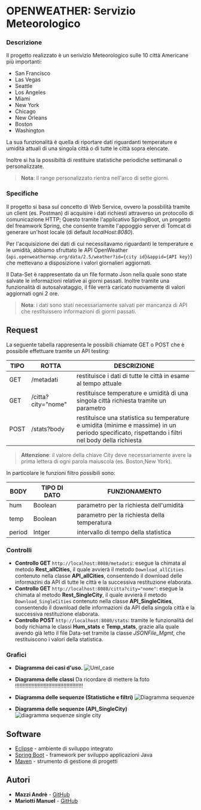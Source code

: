 # OPENWEATHER: Servizio Meteorologico

### Descrizione
Il progetto realizzato è un serivizio Meteorologico sulle 10 città Americane più importanti:
* San Francisco
* Las Vegas
* Seattle
* Los Angeles 
* Miami
* New York
* Chicago
* New Orleans
* Boston
* Washington

La sua funzionalità è quella di riportare dati riguardanti temperature e umidità attuali di una singola città o di tutte le città sopra elencate.

Inoltre si ha la possibiltà di restituire statistiche periodiche settimanali o personalizzate.
> **Nota**: il range personalizzato rientra nell'arco di sette giorni.

### Specifiche
Il progetto si basa sul concetto di Web Service, ovvero la possbilità tramite un client (es. Postman) di acquisire i dati richiesti attraverso un protocollo di comunicazione HTTP; 
Questo tramite l'applicativo SpringBoot, un progetto del freamwork Spring, che consente tramite l'appoggio server di Tomcat di generare un'host locale (di default *localHost:8080*).

Per l'acquisizione dei dati di cui necessitavamo riguardanti le temperature e le umidità, abbiamo sfruttato le API OpenWeather (`api.openweathermap.org/data/2.5/weather?id={city id}&appid={API key}`) che mettevano a disposizione i valori giornalieri aggiornati.

Il Data-Set è rappresentato da un file formato Json nella quale sono state salvate le informazioni relative ai giorni passati. Inoltre tramite una funzionalità di autosalvataggio, il file verrà caricato nuovamente di valori aggiornati ogni 2 ore.
> **Nota**: i dati sono stati necessariamente salvati per mancanza di API che restituissero informazioni di giorni passati.

## Request 

La seguente tabella rappresenta le possibili chiamate GET o POST che è possibile effettuare tramite un API testing:

|    TIPO        |ROTTA                          |DESCRIZIONE                                |
|----------------|-------------------------------|-------------------------------------------|
|GET             |/metadati                      |restituisce i dati di tutte le città in esame al tempo attuale       |
|GET             |/citta?city="nome"             |restituisce temperature e umidità di una singola città richiesta tramite un parametro   |
|POST            |/stats?body     |restituisce una statistica su temperature e umidita (minime e massime) in un periodo specificato, rispettando i filtri nel body della richiesta |
> **Attenzione**: il valore della chiave City deve necessariamente avere la prima lettera di ogni parola maiuscola (es. Boston,New York).

In particolare le funzioni filtro possibili sono:

|   BODY         |TIPO DI DATO                   |FUNZIONAMENTO                              |
|----------------|-------------------------------|-------------------------------------------|
|hum             |Boolean                        |parametro per la richiesta dell'umidità    |
|temp            |Boolean                        |parametro per la richiesta della temperatura |
|period          |Intger                         |intervallo di tempo della statistica       |

### Controlli

* **Controllo GET** `http://localhost:8080/metadati`: esegue la chimata al metodo **Rest_allCities**, il quale avvierà il metodo `Download_allCities` contenuto nella classe **API_allCities**, consentendo il download delle informazini da API di tutte le città e la successiva restituzione elaborata.
* **Controllo GET** `http://localhost:8080/citta?city="nome"`: esegue la chimata al metodo **Rest_SingleCity**, il quale avvierà il metodo `Download_SingleCities` contenuto nella classe **API_SingleCities**, consentendo il download delle informazioni da API della singola città e la successiva restituzione elaborata.
* **Controllo POST** `http://localhost:8080/stats`: tramite le funzionalità del body richiama le classi **Hum_stats** e **Temp_stats**, grazie alla quale avendo già letto il file Data-set tramite la classe *JSONFile_Mgmt*, che restituiscono i valori della statistica.

### Grafici

* **Diagramma dei casi d'uso.**
![Uml_case](https://user-images.githubusercontent.com/74972537/102869760-65b4b400-443c-11eb-80cd-e9b304dc5e63.jpg)

* **Diagramma delle classi**
Da ricordare di mettere la foto !!!!!!!!!!!!!!!!!!!!!!!!!!!!!!!!!!!!!!!!!!!!!

* **Diagramma delle sequenze (Statistiche e filtri)**
![Diagramma sequenze](https://user-images.githubusercontent.com/74972537/102870221-06a36f00-443d-11eb-9c59-d2016f8625fe.png)

* **Diagramma delle sequenze (API_SingleCity)**
![diagramma sequenze single city](https://user-images.githubusercontent.com/74972537/102877073-7407cd80-4446-11eb-8776-a8f469d9c077.png)


## Software

* [Eclipse](https://www.eclipse.org/) - ambiente di sviluppo integrato
* [Spring Boot](https://spring.io/projects/spring-boot) - framework per  sviluppo applicazioni Java
* [Maven](https://maven.apache.org/) - strumento di gestione di progetti

## Autori

* **Mazzi Andrè** - [GitHub](https://github.com/Mazzi-Andre)
* **Mariotti Manuel** - [GitHub](https://github.com/Manuel-Mariotti)
